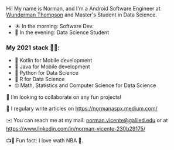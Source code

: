 Hi! My name is Norman, and I'm a Android Software Engineer at <a href="https://xumak.com/" target="_blank">Wunderman Thompson</a> and Master's Student in Data Science. 
- ☀️ In the morning: Software Dev.
- 🌃 In the evening: Data Science Student 

### My 2021 stack 👨‍💻:
- 📱 Kotlin for Mobile development
- 📱 Java for Mobile development
- 🧪 Python for Data Science
- 🧪 R for Data Science
- 🤓 Math, Statistics and Computer Science for Data Science

👯 I’m looking to collaborate on any fun projects!

📝 I regulary write articles on https://normanaspx.medium.com/

✉️ You can reach me at my mail: norman.vicente@galiled.edu or at https://www.linkedin.com/in/norman-vicente-230b29175/

📺🎥 Fun fact: I love wath NBA 🏀. 
